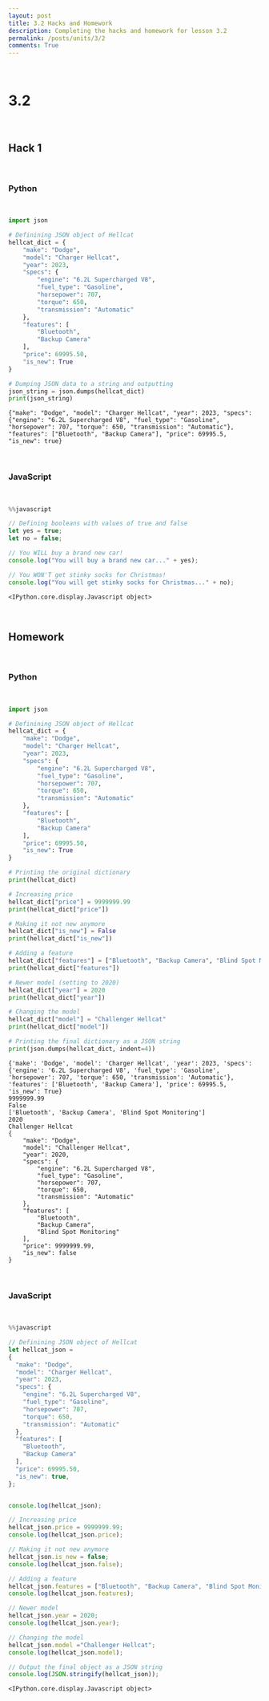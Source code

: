 ```yaml
---
layout: post
title: 3.2 Hacks and Homework
description: Completing the hacks and homework for lesson 3.2
permalink: /posts/units/3/2
comments: True
---
```


<br>

# 3.2

<br>

## Hack 1

<br>

### Python

<br>


```python
import json

# Definining JSON object of Hellcat
hellcat_dict = {
    "make": "Dodge",
    "model": "Charger Hellcat",
    "year": 2023,
    "specs": {
        "engine": "6.2L Supercharged V8",
        "fuel_type": "Gasoline",
        "horsepower": 707,
        "torque": 650,
        "transmission": "Automatic"
    },
    "features": [
        "Bluetooth",
        "Backup Camera"
    ],
    "price": 69995.50,
    "is_new": True
}

# Dumping JSON data to a string and outputting
json_string = json.dumps(hellcat_dict)
print(json_string)
```

    {"make": "Dodge", "model": "Charger Hellcat", "year": 2023, "specs": {"engine": "6.2L Supercharged V8", "fuel_type": "Gasoline", "horsepower": 707, "torque": 650, "transmission": "Automatic"}, "features": ["Bluetooth", "Backup Camera"], "price": 69995.5, "is_new": true}


<br>

### JavaScript

<br>


```javascript
%%javascript

// Defining booleans with values of true and false
let yes = true;
let no = false;

// You WILL buy a brand new car!
console.log("You will buy a brand new car..." + yes);

// You WON'T get stinky socks for Christmas!
console.log("You will get stinky socks for Christmas..." + no);
```


    <IPython.core.display.Javascript object>


<br>

## Homework

<br>

### Python

<br>


```python
import json

# Definining JSON object of Hellcat
hellcat_dict = {
    "make": "Dodge",
    "model": "Charger Hellcat",
    "year": 2023,
    "specs": {
        "engine": "6.2L Supercharged V8",
        "fuel_type": "Gasoline",
        "horsepower": 707,
        "torque": 650,
        "transmission": "Automatic"
    },
    "features": [
        "Bluetooth",
        "Backup Camera"
    ],
    "price": 69995.50,
    "is_new": True
}

# Printing the original dictionary
print(hellcat_dict)

# Increasing price
hellcat_dict["price"] = 9999999.99
print(hellcat_dict["price"])

# Making it not new anymore
hellcat_dict["is_new"] = False
print(hellcat_dict["is_new"])

# Adding a feature
hellcat_dict["features"] = ["Bluetooth", "Backup Camera", "Blind Spot Monitoring"]
print(hellcat_dict["features"])

# Newer model (setting to 2020)
hellcat_dict["year"] = 2020
print(hellcat_dict["year"])

# Changing the model
hellcat_dict["model"] = "Challenger Hellcat"
print(hellcat_dict["model"])

# Printing the final dictionary as a JSON string
print(json.dumps(hellcat_dict, indent=4))
```

    {'make': 'Dodge', 'model': 'Charger Hellcat', 'year': 2023, 'specs': {'engine': '6.2L Supercharged V8', 'fuel_type': 'Gasoline', 'horsepower': 707, 'torque': 650, 'transmission': 'Automatic'}, 'features': ['Bluetooth', 'Backup Camera'], 'price': 69995.5, 'is_new': True}
    9999999.99
    False
    ['Bluetooth', 'Backup Camera', 'Blind Spot Monitoring']
    2020
    Challenger Hellcat
    {
        "make": "Dodge",
        "model": "Challenger Hellcat",
        "year": 2020,
        "specs": {
            "engine": "6.2L Supercharged V8",
            "fuel_type": "Gasoline",
            "horsepower": 707,
            "torque": 650,
            "transmission": "Automatic"
        },
        "features": [
            "Bluetooth",
            "Backup Camera",
            "Blind Spot Monitoring"
        ],
        "price": 9999999.99,
        "is_new": false
    }


<br>

### JavaScript

<br>


```javascript
%%javascript

// Definining JSON object of Hellcat
let hellcat_json = 
{
  "make": "Dodge",
  "model": "Charger Hellcat",
  "year": 2023,
  "specs": {
    "engine": "6.2L Supercharged V8",
    "fuel_type": "Gasoline",
    "horsepower": 707,
    "torque": 650,
    "transmission": "Automatic"
  },
  "features": [
    "Bluetooth",
    "Backup Camera"
  ],
  "price": 69995.50,
  "is_new": true,
};


console.log(hellcat_json);

// Increasing price
hellcat_json.price = 9999999.99;
console.log(hellcat_json.price);

// Making it not new anymore
hellcat_json.is_new = false;
console.log(hellcat_json.false);

// Adding a feature
hellcat_json.features = ["Bluetooth", "Backup Camera", "Blind Spot Monitoring"];
console.log(hellcat_json.features);

// Newer model
hellcat_json.year = 2020;
console.log(hellcat_json.year);

// Changing the model
hellcat_json.model ="Challenger Hellcat";
console.log(hellcat_json.model);

// Output the final object as a JSON string
console.log(JSON.stringify(hellcat_json));
```


    <IPython.core.display.Javascript object>

